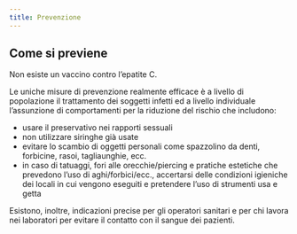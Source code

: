 ```yaml
---
title: Prevenzione
---
```


## Come si previene

Non esiste un vaccino contro l’epatite C.

Le uniche misure di prevenzione realmente efficace è a livello di popolazione il trattamento dei soggetti infetti ed a livello individuale l’assunzione di comportamenti per la riduzione del rischio che includono:

- usare il preservativo nei rapporti sessuali
- non utilizzare siringhe già usate
- evitare lo scambio di oggetti personali come spazzolino da denti, forbicine, rasoi, tagliaunghie, ecc.
- in caso di tatuaggi, fori alle orecchie/piercing e pratiche estetiche che prevedono l’uso di aghi/forbici/ecc., accertarsi delle condizioni igieniche dei locali in cui vengono eseguiti e pretendere l’uso di strumenti usa e getta

Esistono, inoltre, indicazioni precise per gli operatori sanitari e per chi lavora nei laboratori per evitare il contatto con il sangue dei pazienti.
